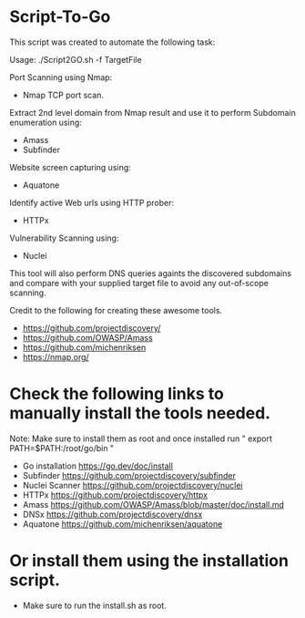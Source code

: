 # Script-To-Go
This script was created to automate the following task:

Usage: ./Script2GO.sh -f TargetFile <List of IPv4 target address>

Port Scanning using Nmap:
  * Nmap TCP port scan.

Extract 2nd level domain from Nmap result and use it to perform Subdomain enumeration using:
  * Amass
  * Subfinder
  
Website screen capturing using:
  * Aquatone

Identify active Web urls using HTTP prober:
  * HTTPx

Vulnerability Scanning using:
  * Nuclei
 
This tool will also perform DNS queries againts the discovered subdomains and compare with your supplied target file to avoid any out-of-scope scanning.

Credit to the following for creating these awesome tools.
  * https://github.com/projectdiscovery/
  * https://github.com/OWASP/Amass
  * https://github.com/michenriksen
  * https://nmap.org/

 
 # Check the following links to manually install the tools needed.
Note: Make sure to install them as root and once installed run " export PATH=$PATH:/root/go/bin " 

 * Go installation
 https://go.dev/doc/install
 * Subfinder
 https://github.com/projectdiscovery/subfinder
 * Nuclei Scanner
 https://github.com/projectdiscovery/nuclei
 * HTTPx
 https://github.com/projectdiscovery/httpx
 * Amass
 https://github.com/OWASP/Amass/blob/master/doc/install.md
 * DNSx
 https://github.com/projectdiscovery/dnsx
 * Aquatone
 https://github.com/michenriksen/aquatone

# Or install them using the installation script.
* Make sure to run the install.sh as root.


